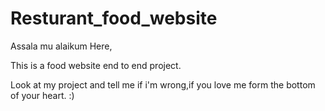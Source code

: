 # Resturant_food_website

Assala mu alaikum
Here,

This is a food website end to end project.

Look at my project and tell me if i'm wrong,if you love me form the bottom of your heart. :)
